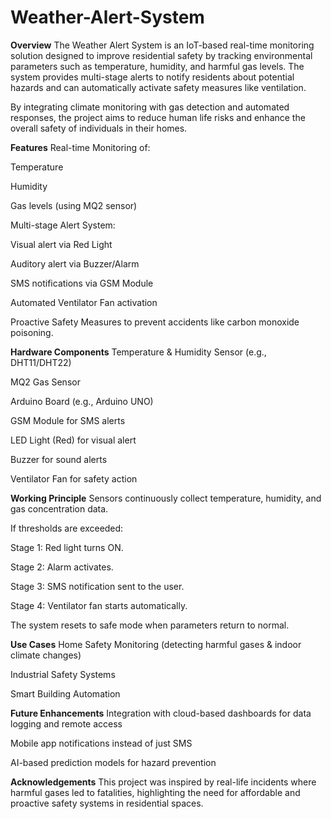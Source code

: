 # Weather-Alert-System
**Overview**
The Weather Alert System is an IoT-based real-time monitoring solution designed to improve residential safety by tracking environmental parameters such as temperature, humidity, and harmful gas levels. The system provides multi-stage alerts to notify residents about potential hazards and can automatically activate safety measures like ventilation.

By integrating climate monitoring with gas detection and automated responses, the project aims to reduce human life risks and enhance the overall safety of individuals in their homes.

**Features**
Real-time Monitoring of:

Temperature

Humidity

Gas levels (using MQ2 sensor)

Multi-stage Alert System:

Visual alert via Red Light

Auditory alert via Buzzer/Alarm

SMS notifications via GSM Module

Automated Ventilator Fan activation

Proactive Safety Measures to prevent accidents like carbon monoxide poisoning.

**Hardware Components**
Temperature & Humidity Sensor (e.g., DHT11/DHT22)

MQ2 Gas Sensor

Arduino Board (e.g., Arduino UNO)

GSM Module for SMS alerts

LED Light (Red) for visual alert

Buzzer for sound alerts

Ventilator Fan for safety action

**Working Principle**
Sensors continuously collect temperature, humidity, and gas concentration data.

If thresholds are exceeded:

Stage 1: Red light turns ON.

Stage 2: Alarm activates.

Stage 3: SMS notification sent to the user.

Stage 4: Ventilator fan starts automatically.

The system resets to safe mode when parameters return to normal.

**Use Cases**
Home Safety Monitoring (detecting harmful gases & indoor climate changes)

Industrial Safety Systems

Smart Building Automation

**Future Enhancements**
Integration with cloud-based dashboards for data logging and remote access

Mobile app notifications instead of just SMS

AI-based prediction models for hazard prevention

**Acknowledgements**
This project was inspired by real-life incidents where harmful gases led to fatalities, highlighting the need for affordable and proactive safety systems in residential spaces.
